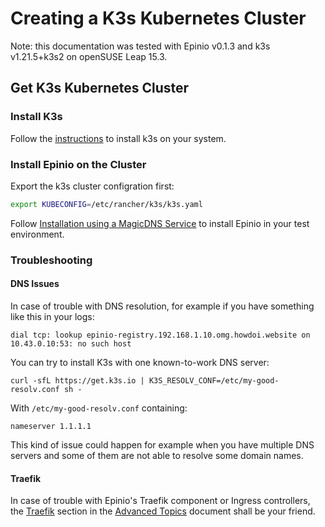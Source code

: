 # Creating a K3s Kubernetes Cluster

Note: this documentation was tested with Epinio v0.1.3 and k3s v1.21.5+k3s2 on openSUSE Leap 15.3.

## Get K3s Kubernetes Cluster

### Install K3s

Follow the [instructions](https://k3s.io/) to install k3s on your system.

### Install Epinio on the Cluster

Export the k3s cluster configration first:

```bash
export KUBECONFIG=/etc/rancher/k3s/k3s.yaml
```

Follow [Installation using a MagicDNS Service](./install_epinio_magicDNS.md) to install Epinio in your test environment.

### Troubleshooting

#### DNS Issues

In case of trouble with DNS resolution, for example if you have something like this in your logs:
```
dial tcp: lookup epinio-registry.192.168.1.10.omg.howdoi.website on 10.43.0.10:53: no such host
```

You can try to install K3s with one known-to-work DNS server:
```
curl -sfL https://get.k3s.io | K3S_RESOLV_CONF=/etc/my-good-resolv.conf sh -
```

With `/etc/my-good-resolv.conf` containing:
```
nameserver 1.1.1.1
```

This kind of issue could happen for example when you have multiple DNS servers and some of them are not able to resolve some domain names.

#### Traefik

In case of trouble with Epinio's Traefik component or Ingress controllers, the [Traefik](../explanations/advanced.md#traefik) section in the
[Advanced Topics](../explanations/advanced.md) document shall be your friend.
